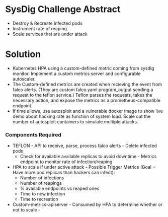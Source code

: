 # SysDig Challenge Abstract
  - Destroy & Recreate infected pods
  - Instrument rate of reaping
  - Scale services that are under attack

# Solution
  - Kubernetes HPA using a custom-defined metric coming from sysdig monitor. Implement a custom metrics server and configurable autoscaler.
  - The Custom-defined metrics are created when recieving the event from falco alerts. (They are custom falco.yaml program_output sending a request to the teflon service.) Teflon parses the requests, takes the necessary action, and expose the metrics as a prometheus-compatible endpoint.
  - If time allows, use autosploit and a vulnerable docker image to show live demo about hacking rate as function of system load. Scale out the number of autosploit containers to simulate multiple attacks.

### Components Required
  -  TEFLON
    - API to receive, parse, process falco alerts
    - Delete infected pods
      - Check for available available replicas to avoid downtime
    -  Metrics endpoint to monitor rate of infection/reaping
  -  HPA to scale if under active attack
    - Possible Trigger Metrics (Goal = Have more pod replicas than hackers can infect):
      -  Number of infections
      -  Number of reapings
      -  % available endpoints vs reaped ones
      -  Time to new infection
      -  Time to recreation
  -  Custom-metrics-apiserver
    - Consumed by HPA to determine whether or not to scale
    - 

